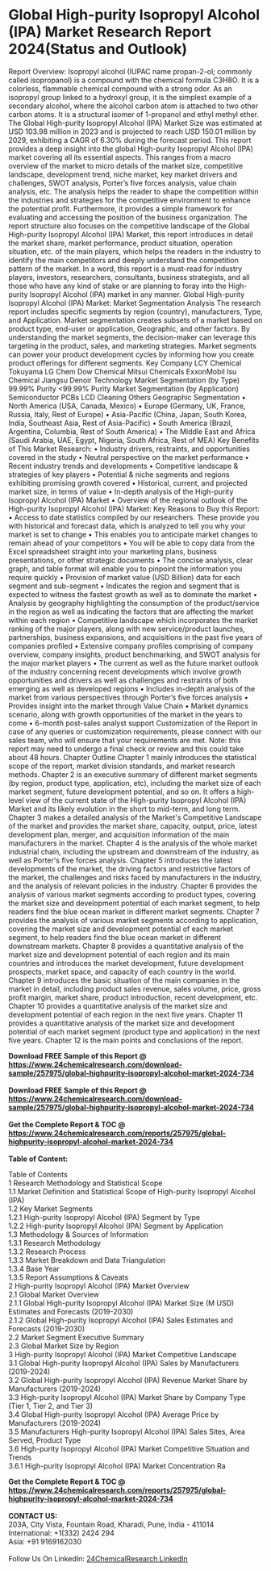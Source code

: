<h1>Global High-purity Isopropyl Alcohol (IPA) Market Research Report 2024(Status and Outlook)</h1><p>Report Overview: Isopropyl alcohol (IUPAC name propan-2-ol; commonly called isopropanol) is a compound with the chemical formula C3H8O. It is a colorless, flammable chemical compound with a strong odor. As an isopropyl group linked to a hydroxyl group, it is the simplest example of a secondary alcohol, where the alcohol carbon atom is attached to two other carbon atoms. It is a structural isomer of 1-propanol and ethyl methyl ether. The Global High-purity Isopropyl Alcohol (IPA) Market Size was estimated at USD 103.98 million in 2023 and is projected to reach USD 150.01 million by 2029, exhibiting a CAGR of 6.30% during the forecast period. This report provides a deep insight into the global High-purity Isopropyl Alcohol (IPA) market covering all its essential aspects. This ranges from a macro overview of the market to micro details of the market size, competitive landscape, development trend, niche market, key market drivers and challenges, SWOT analysis, Porter’s five forces analysis, value chain analysis, etc. The analysis helps the reader to shape the competition within the industries and strategies for the competitive environment to enhance the potential profit. Furthermore, it provides a simple framework for evaluating and accessing the position of the business organization. The report structure also focuses on the competitive landscape of the Global High-purity Isopropyl Alcohol (IPA) Market, this report introduces in detail the market share, market performance, product situation, operation situation, etc. of the main players, which helps the readers in the industry to identify the main competitors and deeply understand the competition pattern of the market. In a word, this report is a must-read for industry players, investors, researchers, consultants, business strategists, and all those who have any kind of stake or are planning to foray into the High-purity Isopropyl Alcohol (IPA) market in any manner. Global High-purity Isopropyl Alcohol (IPA) Market: Market Segmentation Analysis The research report includes specific segments by region (country), manufacturers, Type, and Application. Market segmentation creates subsets of a market based on product type, end-user or application, Geographic, and other factors. By understanding the market segments, the decision-maker can leverage this targeting in the product, sales, and marketing strategies. Market segments can power your product development cycles by informing how you create product offerings for different segments. Key Company LCY Chemical Tokuyama LG Chem Dow Chemical Mitsui Chemicals ExxonMobil Isu Chemical Jiangsu Denoir Technology Market Segmentation (by Type) 99.99% Purity &lt;99.99% Purity Market Segmentation (by Application) Semiconductor PCBs LCD Cleaning Others Geographic Segmentation • North America (USA, Canada, Mexico) • Europe (Germany, UK, France, Russia, Italy, Rest of Europe) • Asia-Pacific (China, Japan, South Korea, India, Southeast Asia, Rest of Asia-Pacific) • South America (Brazil, Argentina, Columbia, Rest of South America) • The Middle East and Africa (Saudi Arabia, UAE, Egypt, Nigeria, South Africa, Rest of MEA) Key Benefits of This Market Research: • Industry drivers, restraints, and opportunities covered in the study • Neutral perspective on the market performance • Recent industry trends and developments • Competitive landscape &amp; strategies of key players • Potential &amp; niche segments and regions exhibiting promising growth covered • Historical, current, and projected market size, in terms of value • In-depth analysis of the High-purity Isopropyl Alcohol (IPA) Market • Overview of the regional outlook of the High-purity Isopropyl Alcohol (IPA) Market: Key Reasons to Buy this Report: • Access to date statistics compiled by our researchers. These provide you with historical and forecast data, which is analyzed to tell you why your market is set to change • This enables you to anticipate market changes to remain ahead of your competitors • You will be able to copy data from the Excel spreadsheet straight into your marketing plans, business presentations, or other strategic documents • The concise analysis, clear graph, and table format will enable you to pinpoint the information you require quickly • Provision of market value (USD Billion) data for each segment and sub-segment • Indicates the region and segment that is expected to witness the fastest growth as well as to dominate the market • Analysis by geography highlighting the consumption of the product/service in the region as well as indicating the factors that are affecting the market within each region • Competitive landscape which incorporates the market ranking of the major players, along with new service/product launches, partnerships, business expansions, and acquisitions in the past five years of companies profiled • Extensive company profiles comprising of company overview, company insights, product benchmarking, and SWOT analysis for the major market players • The current as well as the future market outlook of the industry concerning recent developments which involve growth opportunities and drivers as well as challenges and restraints of both emerging as well as developed regions • Includes in-depth analysis of the market from various perspectives through Porter’s five forces analysis • Provides insight into the market through Value Chain • Market dynamics scenario, along with growth opportunities of the market in the years to come • 6-month post-sales analyst support Customization of the Report In case of any queries or customization requirements, please connect with our sales team, who will ensure that your requirements are met. Note: this report may need to undergo a final check or review and this could take about 48 hours. Chapter Outline Chapter 1 mainly introduces the statistical scope of the report, market division standards, and market research methods. Chapter 2 is an executive summary of different market segments (by region, product type, application, etc), including the market size of each market segment, future development potential, and so on. It offers a high-level view of the current state of the High-purity Isopropyl Alcohol (IPA) Market and its likely evolution in the short to mid-term, and long term. Chapter 3 makes a detailed analysis of the Market's Competitive Landscape of the market and provides the market share, capacity, output, price, latest development plan, merger, and acquisition information of the main manufacturers in the market. Chapter 4 is the analysis of the whole market industrial chain, including the upstream and downstream of the industry, as well as Porter's five forces analysis. Chapter 5 introduces the latest developments of the market, the driving factors and restrictive factors of the market, the challenges and risks faced by manufacturers in the industry, and the analysis of relevant policies in the industry. Chapter 6 provides the analysis of various market segments according to product types, covering the market size and development potential of each market segment, to help readers find the blue ocean market in different market segments. Chapter 7 provides the analysis of various market segments according to application, covering the market size and development potential of each market segment, to help readers find the blue ocean market in different downstream markets. Chapter 8 provides a quantitative analysis of the market size and development potential of each region and its main countries and introduces the market development, future development prospects, market space, and capacity of each country in the world. Chapter 9 introduces the basic situation of the main companies in the market in detail, including product sales revenue, sales volume, price, gross profit margin, market share, product introduction, recent development, etc. Chapter 10 provides a quantitative analysis of the market size and development potential of each region in the next five years. Chapter 11 provides a quantitative analysis of the market size and development potential of each market segment (product type and application) in the next five years. Chapter 12 is the main points and conclusions of the report.</p><div><b>Download FREE Sample of this Report @ 
            <a href="https://www.24chemicalresearch.com/download-sample/257975/global-highpurity-isopropyl-alcohol-market-2024-734">
            https://www.24chemicalresearch.com/download-sample/257975/global-highpurity-isopropyl-alcohol-market-2024-734</a></b></div><br><div><b>Download FREE Sample of this Report @ 
            <a href="https://www.24chemicalresearch.com/download-sample/257975/global-highpurity-isopropyl-alcohol-market-2024-734">
            https://www.24chemicalresearch.com/download-sample/257975/global-highpurity-isopropyl-alcohol-market-2024-734</a></b></div><br><div><b>Get the Complete Report & TOC @ 
            <a href="https://www.24chemicalresearch.com/reports/257975/global-highpurity-isopropyl-alcohol-market-2024-734">
            https://www.24chemicalresearch.com/reports/257975/global-highpurity-isopropyl-alcohol-market-2024-734</a></b></div><br>
            <b>Table of Content:</b><p>Table of Contents<br />
1 Research Methodology and Statistical Scope<br />
1.1 Market Definition and Statistical Scope of High-purity Isopropyl Alcohol (IPA)<br />
1.2 Key Market Segments<br />
1.2.1 High-purity Isopropyl Alcohol (IPA) Segment by Type<br />
1.2.2 High-purity Isopropyl Alcohol (IPA) Segment by Application<br />
1.3 Methodology & Sources of Information<br />
1.3.1 Research Methodology<br />
1.3.2 Research Process<br />
1.3.3 Market Breakdown and Data Triangulation<br />
1.3.4 Base Year<br />
1.3.5 Report Assumptions & Caveats<br />
2 High-purity Isopropyl Alcohol (IPA) Market Overview<br />
2.1 Global Market Overview<br />
2.1.1 Global High-purity Isopropyl Alcohol (IPA) Market Size (M USD) Estimates and Forecasts (2019-2030)<br />
2.1.2 Global High-purity Isopropyl Alcohol (IPA) Sales Estimates and Forecasts (2019-2030)<br />
2.2 Market Segment Executive Summary<br />
2.3 Global Market Size by Region<br />
3 High-purity Isopropyl Alcohol (IPA) Market Competitive Landscape<br />
3.1 Global High-purity Isopropyl Alcohol (IPA) Sales by Manufacturers (2019-2024)<br />
3.2 Global High-purity Isopropyl Alcohol (IPA) Revenue Market Share by Manufacturers (2019-2024)<br />
3.3 High-purity Isopropyl Alcohol (IPA) Market Share by Company Type (Tier 1, Tier 2, and Tier 3)<br />
3.4 Global High-purity Isopropyl Alcohol (IPA) Average Price by Manufacturers (2019-2024)<br />
3.5 Manufacturers High-purity Isopropyl Alcohol (IPA) Sales Sites, Area Served, Product Type<br />
3.6 High-purity Isopropyl Alcohol (IPA) Market Competitive Situation and Trends<br />
3.6.1 High-purity Isopropyl Alcohol (IPA) Market Concentration Ra</p><div><b>Get the Complete Report & TOC @ 
            <a href="https://www.24chemicalresearch.com/reports/257975/global-highpurity-isopropyl-alcohol-market-2024-734">
            https://www.24chemicalresearch.com/reports/257975/global-highpurity-isopropyl-alcohol-market-2024-734</a></b></div><br><b>CONTACT US:</b><br>
            203A, City Vista, Fountain Road, Kharadi, Pune, India - 411014<br>
            International: +1(332) 2424 294<br>
            Asia: +91 9169162030 <br><br>
            Follow Us On LinkedIn: <a href="https://www.linkedin.com/company/24chemicalresearch/">24ChemicalResearch LinkedIn</a>